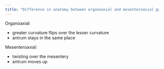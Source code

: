 ```yaml
---
title: "Difference in anatomy between organoaxial and mesenteroaxial gastric volvulus"
---
```

Organoaxial:
- greater curvature flips over the lesser curvature
- antrum stays in the same place

Mesenteroaxial:
- twisting over the mesentery
- antrum moves up

